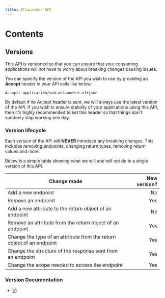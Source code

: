 ```yaml
---
title: ATLauncher API
---
```

# Contents

<!-- toc -->

## Versions

This API is versioned so that you can ensure that your consuming applications will not have to worry about breaking
changes causing issues.

You can specify the version of the API you wish to use by providing an **Accept** header in your API calls like below:

```text
Accept: application/vnd.atlauncher.v1+json
```

By default if no Accept header is sent, we will always use the latest version of the API. If you wish to ensure
stability of your applications using this API, then it's highly recommended to set this header so that things don't
suddenly stop working one day.

### Version lifecycle

Each version of the API will **NEVER** introduce any breaking changes. This includes removing endpoints, changing return
types, removing return values and more.

Below is a simple table showing what we will and will not do in a single version of this API.

| Change made | New version? |
|-------------|-------------:|
| Add a new endpoint | No |
| Remove an endpoint | Yes |
| Add a new attribute to the return object of an endpoint | No |
| Remove an attribute from the return object of an endpoint | Yes |
| Change the type of an attribute from the return object of an endpoint | Yes |
| Change the structure of the response sent from an endpoint | Yes |
| Change the scope needed to access the endpoint | Yes |

### Version Documentation

* [v1](/docs/v1/)

